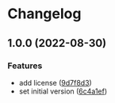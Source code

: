 # Changelog

## 1.0.0 (2022-08-30)


### Features

* add license ([9d7f8d3](https://github.com/nhedger/vue-headless-stepper/commit/9d7f8d3cddb6c185e14194a42d11332371acd8b2))
* set initial version ([6c4a1ef](https://github.com/nhedger/vue-headless-stepper/commit/6c4a1ef53d5504cc3acbdb8eb08f42c5d172a85d))
